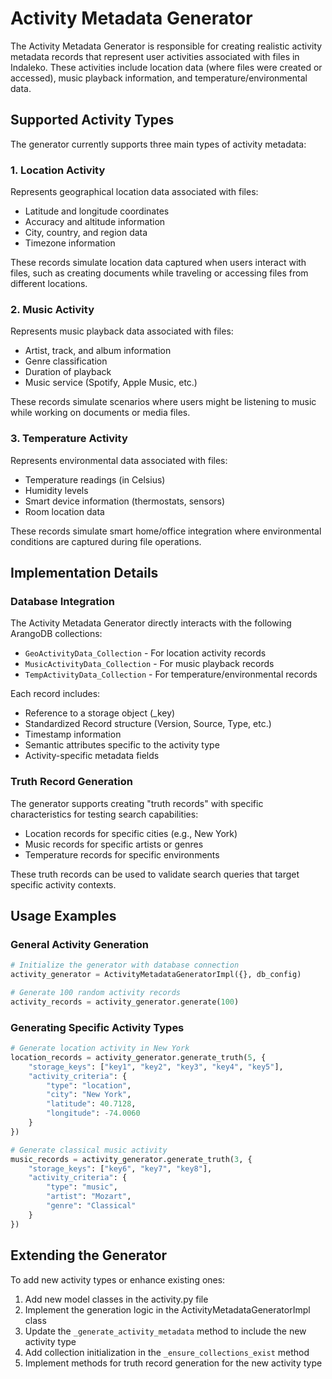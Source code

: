 # Activity Metadata Generator

The Activity Metadata Generator is responsible for creating realistic activity metadata records that represent user activities associated with files in Indaleko. These activities include location data (where files were created or accessed), music playback information, and temperature/environmental data.

## Supported Activity Types

The generator currently supports three main types of activity metadata:

### 1. Location Activity

Represents geographical location data associated with files:
- Latitude and longitude coordinates
- Accuracy and altitude information
- City, country, and region data
- Timezone information

These records simulate location data captured when users interact with files, such as creating documents while traveling or accessing files from different locations.

### 2. Music Activity

Represents music playback data associated with files:
- Artist, track, and album information
- Genre classification
- Duration of playback
- Music service (Spotify, Apple Music, etc.)

These records simulate scenarios where users might be listening to music while working on documents or media files.

### 3. Temperature Activity

Represents environmental data associated with files:
- Temperature readings (in Celsius)
- Humidity levels
- Smart device information (thermostats, sensors)
- Room location data

These records simulate smart home/office integration where environmental conditions are captured during file operations.

## Implementation Details

### Database Integration

The Activity Metadata Generator directly interacts with the following ArangoDB collections:
- `GeoActivityData_Collection` - For location activity records
- `MusicActivityData_Collection` - For music playback records
- `TempActivityData_Collection` - For temperature/environmental records

Each record includes:
- Reference to a storage object (_key)
- Standardized Record structure (Version, Source, Type, etc.)
- Timestamp information
- Semantic attributes specific to the activity type
- Activity-specific metadata fields

### Truth Record Generation

The generator supports creating "truth records" with specific characteristics for testing search capabilities:
- Location records for specific cities (e.g., New York)
- Music records for specific artists or genres
- Temperature records for specific environments

These truth records can be used to validate search queries that target specific activity contexts.

## Usage Examples

### General Activity Generation

```python
# Initialize the generator with database connection
activity_generator = ActivityMetadataGeneratorImpl({}, db_config)

# Generate 100 random activity records
activity_records = activity_generator.generate(100)
```

### Generating Specific Activity Types

```python
# Generate location activity in New York
location_records = activity_generator.generate_truth(5, {
    "storage_keys": ["key1", "key2", "key3", "key4", "key5"],
    "activity_criteria": {
        "type": "location",
        "city": "New York",
        "latitude": 40.7128,
        "longitude": -74.0060
    }
})

# Generate classical music activity
music_records = activity_generator.generate_truth(3, {
    "storage_keys": ["key6", "key7", "key8"],
    "activity_criteria": {
        "type": "music",
        "artist": "Mozart",
        "genre": "Classical"
    }
})
```

## Extending the Generator

To add new activity types or enhance existing ones:

1. Add new model classes in the activity.py file
2. Implement the generation logic in the ActivityMetadataGeneratorImpl class
3. Update the `_generate_activity_metadata` method to include the new activity type
4. Add collection initialization in the `_ensure_collections_exist` method
5. Implement methods for truth record generation for the new activity type
